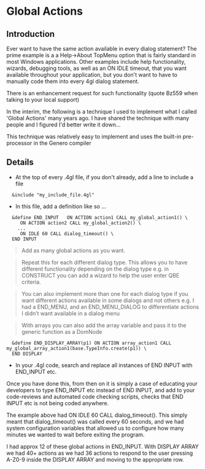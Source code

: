 # Global Actions #
## Introduction ##

Ever want to have the same action available in every dialog statement?  The prime example is a a Help->About TopMenu option that is fairly standard in most Windows applications.  Other examples include help functionality, wizards, debugging tools, as well as an ON IDLE timeout, that you want available throughout your application, but you don't want to have to manually code them into every 4gl dialog statement.

There is an enhancement request for such functionality (quote Bz559 when talking to your local support)

In the interim, the following is a technique I used to implement what I called 'Global Actions' many years ago.  I have shared the technique with many people and I figured I'd better write it down...

This technique was relatively easy to implement and uses the built-in pre-processor in the Genero compiler


## Details ##

  * At the top of every .4gl file, if you don't already, add a line to include a file

```
  &include "my_include_file.4gl"

```

  * In this file, add a definition like so ...

```
  &define END_INPUT   ON ACTION action1 CALL my_global_action1() \
     ON ACTION action2 CALL my_global_action2() \
    ...
     ON IDLE 60 CALL dialog_timeout() \
  END INPUT
```

> Add as many global actions as you want.

> Repeat this for each different dialog type.  This allows you to have different functionality depending on the dialog type e.g. in CONSTRUCT you can add a wizard to help the user enter QBE criteria.

> You can also implement more than one for each dialog type if you want different actions available in some dialogs and not others e.g. I had a END\_MENU, and an END\_MENU\_DIALOG to differentiate actions I didn’t want available in a dialog menu

> With arrays you can also add the array variable and pass it to the generic function as a DomNode

```
  &define END_DISPLAY_ARRAY(p1) ON ACTION array_action1 CALL my_global_array_action1(base.TypeInfo.create(p1)) \
  END DISPLAY
```

  * In your .4gl code, search and replace all instances of END INPUT with END\_INPUT etc.


Once you have done this, from then on it is simply a case of educating your developers to type END\_INPUT etc instead of END INPUT, and add to your code-reviews and automated code checking scripts, checks that END INPUT etc is not being coded anywhere.

The example above had ON IDLE 60 CALL dialog\_timeout().  This simply meant that dialog\_timeout() was called every 60 seconds, and we had system configuration variables that allowed us to configure how many minutes we wanted to wait before exiting the program.


I had approx 12 of these global actions in END\_INPUT.  With DISPLAY ARRAY we had 40+ actions as we had 36 actions to respond to the user pressing A-Z0-9 inside the DISPLAY ARRAY and moving to the appropriate row.